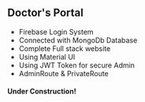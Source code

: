 ## Doctor's Portal

* Firebase Login System
* Connected with MongoDb Database 
* Complete Full stack website
* Using Material UI
* Using JWT Token for secure Admin 
* AdminRoute & PrivateRoute

#### Under Construction!